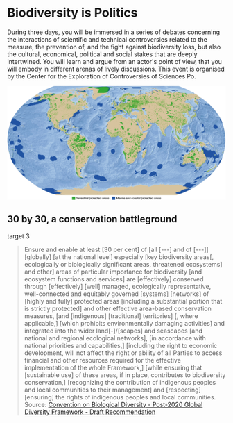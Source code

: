 # Biodiversity is Politics

During three days, you will be immersed in a series of debates concerning the interactions of scientific and technical controversies related to the measure, the prevention of, and the fight against biodiversity loss, but also the cultural, economical, political and social stakes that are deeply intertwined. You will learn and argue from an actor's point of view, that you will embody in different arenas of lively discussions. This event is organised by the Center for the Exploration of Controversies of Sciences Po.

![](/media/PA.png)

## 30 by 30, a conservation battleground

target 3

> Ensure and enable at least [30 per cent] of [all [---] and of [---]] [globally] [at the national level] especially [key biodiversity areas[, ecologically or biologically significant areas, threatened ecosystems] and other] areas of particular importance for biodiversity [and ecosystem functions and services] are [effectively] conserved through [effectively] [well] managed, ecologically representative, well-connected and equitably governed [systems] [networks] of [highly and fully] protected areas [including a substantial portion that is strictly protected] and other effective area-based conservation measures, [and [indigenous] [traditional] territories] [, where applicable,] [which prohibits environmentally damaging activities] and integrated into the wider land[-]/[scapes] and seascapes [and national and regional ecological networks], [in accordance with national priorities and capabilities,] [including the right to economic development, will not affect the right or ability of all Parties to access financial and other resources required for the effective implementation of the whole Framework,] [while ensuring that [sustainable use] of these areas, if in place, contributes to biodiversity conservation,] [recognizing the contribution of indigenous peoples and local communities to their management] and [respecting] [ensuring] the rights of indigenous peoples and local communities. Source: [Convention on Biological Diversity - Post-2020 Global Diversity Framework - Draft Recommendation](https://www.cbd.int/doc/c/36ac/ae16/ff8fc251490eaa3184c70c06/wg2020-04-crp-06-add1-en.pdf)
